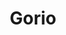 --- 
title: "Gorio"
publishdate: "2019-9-7T16:48:46+02:00"
src: "https://365manga.net/manga/gorio"
image: "https://data.365manga.net/images/thumbnails/1976-gorio.jpg"
description: "From Manga Freak: Kusaraki Masao is a normal 15 year-old boy. He goes to school, joined the soccer team, and dreams of a day when he can get a girlfriend. He's nice, gentle, and very, very shy with girls. And why is this Mr. Nice Guy still single? Well....um...he has a face that resembles a gorilla--hence the nickname--Gorio. Despite his best efforts, Gorio couldn't seem to find a girl who…"
---